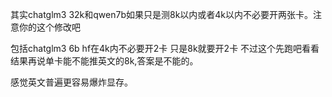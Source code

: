 其实chatglm3 32k和qwen7b如果只是测8k以内或者4k以内不必要开两张卡。注意你的这个修改吧

包括chatglm3 6b hf在4k内不必要开2卡 只是8k就要开2卡 不过这个先跑吧看看结果再说单卡能不能推英文的8k,答案是不能的。

感觉英文普遍更容易爆炸显存。
